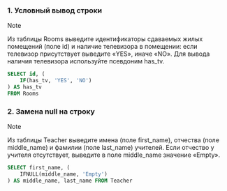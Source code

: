 ### 1. Условный вывод строки
> [!NOTE]
> Из таблицы Rooms выведите идентификаторы сдаваемых жилых помещений (поле id) и наличие телевизора в помещении: если телевизор присутствует выведите «YES», иначе «NO». Для вывода наличия телевизора используйте псевдоним has_tv.
```sql
SELECT id, (
    IF(has_tv, 'YES', 'NO')
) AS has_tv
FROM Rooms 
```

### 2. Замена null на строку
> [!NOTE]
> Из таблицы Teacher выведите имена (поле first_name), отчества (поле middle_name) и фамилии (поле last_name) учителей. Если отчество у учителя отсутствует, выведите в поле middle_name значение «Empty».
```sql
SELECT first_name, (
    IFNULL(middle_name, 'Empty')
) AS middle_name, last_name FROM Teacher
```